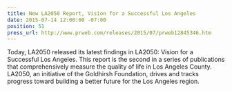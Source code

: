 ```yaml
---
title: New LA2050 Report, Vision for a Successful Los Angeles
date: 2015-07-14 12:00:00 -07:00
position: 51
press_url: http://www.prweb.com/releases/2015/07/prweb12845346.htm
---
```


Today, LA2050 released its latest findings in LA2050: Vision for a Successful Los Angeles. This report is the second in a series of publications that comprehensively measure the quality of life in Los Angeles County. LA2050, an initiative of the Goldhirsh Foundation, drives and tracks progress toward building a better future for the Los Angeles region.
